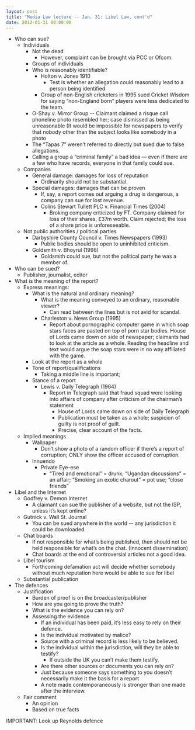```yaml
---
layout: post
title: "Media Law lecture -- Jan. 31: Libel Law, cont'd"
date: 2012-01-31 00:00:00
---
```


+ Who can sue?
	+ Individuals
		+ Not the dead
			+ However, complaint can be brought via PCC or Ofcom.
		+ Groups of individuals
		+ Who is reasonably identifiable?
			+ Holton v. Jones 1910
				+ Test is whether an allegation could reasonably lead to a person being identified
			+ Group of non-English cricketers in 1995 sued Cricket Wisdom for saying “non-England born” players were less dedicated to the team.
		+ O-Shay v. Mirror Group -- Claimant claimed a risque call phoneline photo resembled her; case dismissed as being unreasonable (It would be impossible for newspapers to verify that nobody other than the subject looks like somebody in a photo
		+ The “Tapas 7” weren’t referred to directly but sued due to false allegations.
		+ Calling a group a “criminal family” a bad idea — even if there are a few who have records, everyone in that family could sue.
	+ Companies
		+ General damage: damages for loss of reputation
			+ Ordinarily should not be substantial.
		+ Special damages: damages that can be proven
			+ If, say, a report comes out arguing a drug is dangerous, a company can sue for lost revenue.
			+ Colins Stewart Tullett PLC v. Financial Times (2004)
				+ Broking company criticized by FT. Company claimed for loss of their shares, £37m worth. Claim rejected; the loss of a share price is unforeseeable.
	+ Not public authorities / political parties
		+ Darbyshire County Council v. Times Newspapers (1993)
			+ Public bodies should be open to uninhibited criticism.
		+ Goldsmith v. Bhoyrul (1998)
			+ Goldsmith could sue, but not the political party he was a member of.
+ Who can be sued?
	+ Publisher, journalist, editor
+ What is the meaning of the report?
	+ Express meanings:
		+ What is the natural and ordinary meaning?
			+ What is the meaning conveyed to an ordinary, reasonable viewer?
				+ Can read between the lines but is not avid for scandal.
			+ Charleston v. News Group (1995)
				+ Report about pornographic computer game in which soap stars faces are pasted on top of porn star bodies. House of Lords came down on side of newspaper; claimants had to look at the article as a whole. Reading the headline and text would argue the soap stars were in no way affiliated with the game.
		+ Look at the report as a whole
		+ Tone of report/qualifications
			+ Taking a middle line is important; 
		+ Stance of a report
			+ Lewis v. Daily Telegraph (1964)
				+ Report in Telegraph said that fraud squad were looking into affairs of company after criticism of the chairman’s statement
					+ House of Lords came down on side of Daily Telegraph
					+ Publication must be taken as a whole; suspicion of guilty is not proof of guilt.
					+ Precise, clear account of the facts. 
	+ Implied meanings
		+ Wallpaper
			+ Don’t show a photo of a random officer if there’s a report of corruption; ONLY show the officer accused of corruption.
		+ Innuendo
			+ Private Eye-ese
				+ “Tired and emotional” = drunk; “Ugandan discussions” = an affair; “Smoking an exotic charout” = pot use; “close friends”
+ Libel and the Internet
	+ Godfrey v. Demon Internet
		+ A claimant can sue the publisher of a website, but not the ISP, unless it’s kept online?
	+ Gutnick v. Wall St. Journal
		+ You can be sued anywhere in the world -- any jurisdiction it could be downloaded.
	+ Chat boards
		+ If not responsible for what’s being published, then should not be held responsible for what’s on the chat. (Innocent dissemination)
		+ Chat boards at the end of controversial articles not a good idea.
	+ Libel tourism
		+ Forthcoming defamation act will decide whether somebody without much reputation here would be able to sue for libel
	+ Substantial publication
+ The defences
	+ Justification
		+ Burden of proof is on the broadcaster/publisher
		+ How are you going to prove the truth?
		+ What is the evidence you can rely on?
		+ Assessing the evidence
			+ If an individual has been paid, it’s less easy to rely on their defence.
			+ Is the individual motivated by malice?
			+ Source with a criminal record is less likely to be believed.
			+ Is the individual within the jurisdiction, will they be able to testify?
				+ If outside the UK you can’t make them testify.
			+ Are there other sources or documents you can rely on?
			+ Just because someone says something to you doesn’t necessarily make it the basis for a report
			+ A note made contemporaneously is stronger than one made after the interview.
	+ Fair comment
		+ An opinion
		+ Based on true facts



IMPORTANT: Look up Reynolds defence